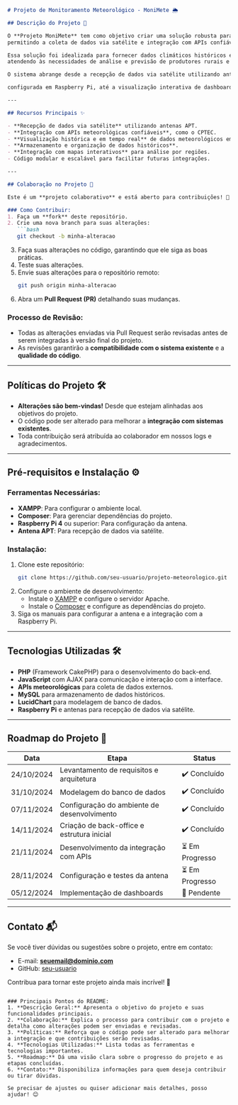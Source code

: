 ```markdown
# Projeto de Monitoramento Meteorológico - MoniMete 🌦️

## Descrição do Projeto 📖

O **Projeto MoniMete** tem como objetivo criar uma solução robusta para o monitoramento meteorológico,
permitindo a coleta de dados via satélite e integração com APIs confiáveis.

Essa solução foi idealizada para fornecer dados climáticos históricos e em tempo real,
atendendo às necessidades de análise e previsão de produtores rurais e equipes de pesquisa.

O sistema abrange desde a recepção de dados via satélite utilizando antena APT

configurada em Raspberry Pi, até a visualização interativa de dashboards com gráficos e mapas.

---

## Recursos Principais ✨

- **Recepção de dados via satélite** utilizando antenas APT.
- **Integração com APIs meteorológicas confiáveis**, como o CPTEC.
- **Visualização histórica e em tempo real** de dados meteorológicos em dashboards.
- **Armazenamento e organização de dados históricos**.
- **Integração com mapas interativos** para análise por regiões.
- Código modular e escalável para facilitar futuras integrações.

---

## Colaboração no Projeto 🤝

Este é um **projeto colaborativo** e está aberto para contribuições! 🎉

### Como Contribuir:
1. Faça um **fork** deste repositório.
2. Crie uma nova branch para suas alterações:
   ```bash
   git checkout -b minha-alteracao
   ```
3. Faça suas alterações no código, garantindo que ele siga as boas práticas.
4. Teste suas alterações.
5. Envie suas alterações para o repositório remoto:
   ```bash
   git push origin minha-alteracao
   ```
6. Abra um **Pull Request (PR)** detalhando suas mudanças.

### Processo de Revisão:
- Todas as alterações enviadas via Pull Request serão revisadas antes de serem integradas à versão final do projeto.
- As revisões garantirão a **compatibilidade com o sistema existente** e a **qualidade do código**.

---

## Políticas do Projeto 🛠️

- **Alterações são bem-vindas!** Desde que estejam alinhadas aos objetivos do projeto.
- O código pode ser alterado para melhorar a **integração com sistemas existentes**.
- Toda contribuição será atribuída ao colaborador em nossos logs e agradecimentos.

---

## Pré-requisitos e Instalação ⚙️

### Ferramentas Necessárias:
- **XAMPP**: Para configurar o ambiente local.
- **Composer**: Para gerenciar dependências do projeto.
- **Raspberry Pi 4** ou superior: Para configuração da antena.
- **Antena APT**: Para recepção de dados via satélite.

### Instalação:
1. Clone este repositório:
   ```bash
   git clone https://github.com/seu-usuario/projeto-meteorologico.git
   ```
2. Configure o ambiente de desenvolvimento:
   - Instale o [XAMPP](https://www.apachefriends.org/pt_br/index.html) e configure o servidor Apache.
   - Instale o [Composer](https://getcomposer.org/) e configure as dependências do projeto.
3. Siga os manuais para configurar a antena e a integração com a Raspberry Pi.

---

## Tecnologias Utilizadas 🛠️

- **PHP** (Framework CakePHP) para o desenvolvimento do back-end.
- **JavaScript** com AJAX para comunicação e interação com a interface.
- **APIs meteorológicas** para coleta de dados externos.
- **MySQL** para armazenamento de dados históricos.
- **LucidChart** para modelagem de banco de dados.
- **Raspberry Pi** e antenas para recepção de dados via satélite.

---

## Roadmap do Projeto 🚀

| Data         | Etapa                                       | Status        |
|--------------|---------------------------------------------|---------------|
| 24/10/2024   | Levantamento de requisitos e arquitetura    | ✔️ Concluído  |
| 31/10/2024   | Modelagem do banco de dados                | ✔️ Concluído  |
| 07/11/2024   | Configuração do ambiente de desenvolvimento | ✔️ Concluído  |
| 14/11/2024   | Criação de back-office e estrutura inicial  | ✔️ Concluído  |
| 21/11/2024   | Desenvolvimento da integração com APIs      | ⏳ Em Progresso |
| 28/11/2024   | Configuração e testes da antena             | ⏳ Em Progresso |
| 05/12/2024   | Implementação de dashboards                | 🚧 Pendente   |

---

## Contato 📬

Se você tiver dúvidas ou sugestões sobre o projeto, entre em contato:

- E-mail: **seuemail@dominio.com**
- GitHub: [seu-usuario](https://github.com/seu-usuario)

Contribua para tornar este projeto ainda mais incrível! 🚀
```

### Principais Pontos do README:
1. **Descrição Geral:** Apresenta o objetivo do projeto e suas funcionalidades principais.
2. **Colaboração:** Explica o processo para contribuir com o projeto e detalha como alterações podem ser enviadas e revisadas.
3. **Políticas:** Reforça que o código pode ser alterado para melhorar a integração e que contribuições serão revisadas.
4. **Tecnologias Utilizadas:** Lista todas as ferramentas e tecnologias importantes.
5. **Roadmap:** Dá uma visão clara sobre o progresso do projeto e as etapas concluídas.
6. **Contato:** Disponibiliza informações para quem deseja contribuir ou tirar dúvidas.

Se precisar de ajustes ou quiser adicionar mais detalhes, posso ajudar! 😊
